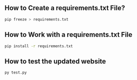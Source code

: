

## How to Create a requirements.txt File?

```bash
pip freeze > requirements.txt
```

## How to Work with a requirements.txt File


```bash
pip install -r requirements.txt
```


## How to test the updated website

```bash
py test.py
```
